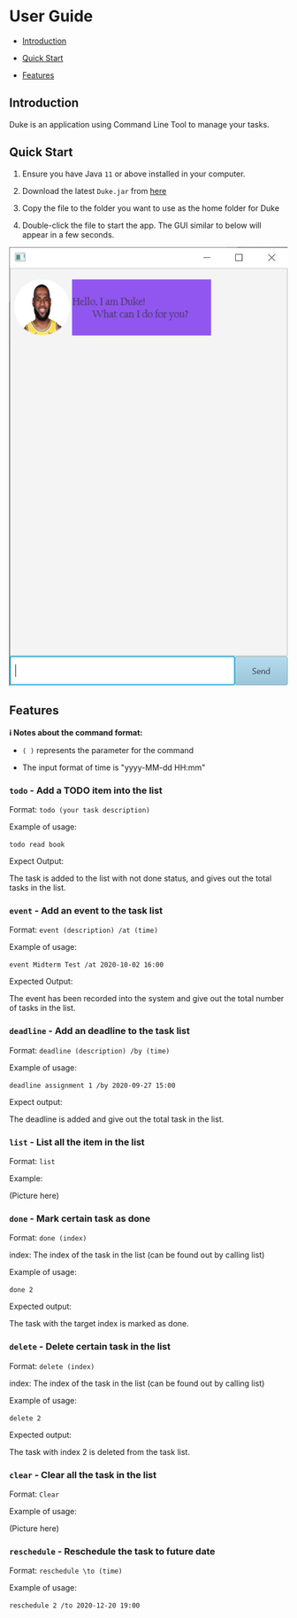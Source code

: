 # User Guide
- [Introduction](#Introduction)

- [Quick Start](#Quick-Start)

- [Features](#Features)

## Introduction

Duke is an application using Command Line Tool to manage your tasks.

## Quick Start

1. Ensure you have Java `11` or above installed in your computer.

2. Download the latest `Duke.jar` from [here](!https://github.com/Lingy12/ip/releases)

3. Copy the file to the folder you want to use as the home folder for Duke

4. Double-click the file to start the app. The GUI similar to below will appear in a few seconds.

<p align="center">
    <img src="https://github.com/Lingy12/ip/blob/master/demo/duke_main.png">
</p>

## Features 


<div markdown="block" class="alert alert-info">

**:information_source: Notes about the command format:**<br>
   * `( )` represents the parameter for the command
   
   * The input format of time is "yyyy-MM-dd HH:mm"
   
</div> 


### `todo` - Add a TODO item into the list

Format: `todo (your task description)`

Example of usage:

`todo read book`

Expect Output:

The task is added to the list with not done status, and gives out the total tasks in the list.

### `event` - Add an event to the task list

Format: `event (description) /at (time)` 

Example of usage:

`event Midterm Test /at 2020-10-02 16:00`

Expected Output:

The event has been recorded into the system and give out the total number of tasks in the list.

### `deadline` - Add an deadline to the task list

Format: `deadline (description) /by (time)`

Example of usage: 

`deadline assignment 1 /by 2020-09-27 15:00`

Expect output:

The deadline is added and give out the total task in the list.

### `list` - List all the item in the list

Format: `list`

Example:

(Picture here)

### `done` - Mark certain task as done

Format: `done (index)`

index: The index of the task in the list (can be found out by calling list)

Example of usage:

`done 2`

Expected output:

The task with the target index is marked as done. 

### `delete` - Delete certain task in the list

Format: `delete (index)`

index: The index of the task in the list (can be found out by calling list)

Example of usage:

`delete 2`

Expected output:

The task with index 2 is deleted from the task list.

### `clear` - Clear all the task in the list

Format: `Clear`

Example of usage:

(Picture here)

### `reschedule` - Reschedule the task to future date

Format: `reschedule \to (time)`

Example of usage: 

`reschedule 2 /to 2020-12-20 19:00`


